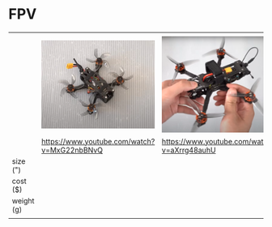 # FPV

|   |   |   |
| --- | --- | --- |
|  |  |  |
|  | [![image](https://github.com/kamangir/assets/blob/main/blue-flie/fpv/2in-100.png?raw=true)](https://www.youtube.com/watch?v=MxG22nbBNvQ) | [![image](https://github.com/kamangir/assets/blob/main/blue-flie/fpv/35in-160.png?raw=true)](https://www.youtube.com/watch?v=aXrrg48auhU) |
|  | https://www.youtube.com/watch?v=MxG22nbBNvQ | https://www.youtube.com/watch?v=aXrrg48auhU |
| size (") |  |  |
| cost ($) |  |  |
| weight (g) |  |  |
|  |  |  |

